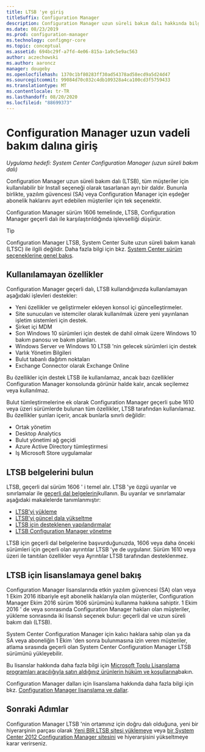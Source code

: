 ```yaml
---
title: LTSB 'ye giriş
titleSuffix: Configuration Manager
description: Configuration Manager uzun süreli bakım dalı hakkında bilgi edinin.
ms.date: 08/23/2019
ms.prod: configuration-manager
ms.technology: configmgr-core
ms.topic: conceptual
ms.assetid: 694bc29f-a7fd-4e06-815a-1a9c5e9ac563
author: aczechowski
ms.author: aaroncz
manager: dougeby
ms.openlocfilehash: 1370c1bf80283ff30ad54378ad58ecd9a5d24d47
ms.sourcegitcommit: 99084d70c032c4db109328a4ca100cd3f5759433
ms.translationtype: MT
ms.contentlocale: tr-TR
ms.lasthandoff: 08/20/2020
ms.locfileid: "88699373"
---
```

# <a name="introduction-to-the-long-term-servicing-branch-of-configuration-manager"></a>Configuration Manager uzun vadeli bakım dalına giriş

*Uygulama hedefi: System Center Configuration Manager (uzun süreli bakım dalı)*

Configuration Manager uzun süreli bakım dalı (LTSB), tüm müşteriler için kullanılabilir bir Install seçeneği olarak tasarlanan ayrı bir daldır. Bununla birlikte, yazılım güvencesi (SA) veya Configuration Manager için eşdeğer abonelik haklarını ayırt edebilen müşteriler için tek seçenektir.

Configuration Manager sürüm 1606 temelinde, LTSB, Configuration Manager geçerli dalı ile karşılaştırıldığında işlevselliği düşürür.

> [!TIP]   
> Configuration Manager LTSB, System Center Suite uzun süreli bakım kanalı (LTSC) ile ilgili değildir. Daha fazla bilgi için bkz. [System Center sürüm seçeneklerine genel bakış](/system-center/ltsc-and-sac-overview).

## <a name="features-that-arent-available"></a>Kullanılamayan özellikler

Configuration Manager geçerli dalı, LTSB kullandığınızda kullanılamayan aşağıdaki işlevleri destekler:

- Yeni özellikler ve geliştirmeler ekleyen konsol içi güncelleştirmeler.
- Site sunucuları ve istemciler olarak kullanılmak üzere yeni yayınlanan işletim sistemleri için destek.
- Şirket içi MDM
- Son Windows 10 sürümleri için destek de dahil olmak üzere Windows 10 bakım panosu ve bakım planları.  
- Windows Server ve Windows 10 LTSB 'nin gelecek sürümleri için destek
- Varlık Yönetim Bilgileri
- Bulut tabanlı dağıtım noktaları
- Exchange Connector olarak Exchange Online    

Bu özellikler için destek LTSB ile kullanılamaz, ancak bazı özellikler Configuration Manager konsolunda görünür halde kalır, ancak seçilemez veya kullanılmaz.

Bulut tümleştirmelerine ek olarak Configuration Manager geçerli şube 1610 veya üzeri sürümlerde bulunan tüm özellikler, LTSB tarafından kullanılamaz. Bu özellikler şunları içerir, ancak bunlarla sınırlı değildir:<!--SCCMDocs#1823-->

- Ortak yönetim
- Desktop Analytics
- Bulut yönetimi ağ geçidi
- Azure Active Directory tümleştirmesi
- Iş Microsoft Store uygulamalar

## <a name="find-ltsb-documentation"></a>LTSB belgelerini bulun

LTSB, geçerli dal sürüm 1606 ' i temel alır. LTSB 'ye özgü uyarılar ve sınırlamalar ile [geçerli dal belgelerini](../../index.yml)kullanın. Bu uyarılar ve sınırlamalar aşağıdaki makalelerde tanımlanmıştır:

- [LTSB’yi yükleme](install-the-ltsb.md)
- [LTSB’yi güncel dala yükseltme](convert-to-current-branch.md)
- [LTSB için desteklenen yapılandırmalar](supported-configurations-for-ltsb.md)
- [LTSB Configuration Manager yönetme](manage-the-ltsb.md)

LTSB için geçerli dal belgelerine başvurduğunuzda, 1606 veya daha önceki sürümleri için geçerli olan ayrıntılar LTSB 'ye de uygulanır. Sürüm 1610 veya üzeri ile tanıtılan özellikler veya Ayrıntılar LTSB tarafından desteklenmez.

## <a name="licensing-overview-for-the-ltsb"></a>LTSB için lisanslamaya genel bakış   

Configuration Manager lisanslarında etkin yazılım güvencesi (SA) olan veya 1 Ekim 2016 itibariyle eşit abonelik haklarıyla olan müşteriler, Configuration Manager Ekim 2016 sürüm 1606 sürümünü kullanma hakkına sahiptir. 1 Ekim 2016 ' de veya sonrasında Configuration Manager hakları olan müşteriler, yükleme sonrasında iki lisanslı seçenek bulur: geçerli dal ve uzun süreli bakım dalı (LTSB).

System Center Configuration Manager için kalıcı haklara sahip olan ya da SA veya aboneliğin 1 Ekim 'den sonra bulunmasına izin veren müşteriler, atlama sırasında geçerli olan System Center Configuration Manager LTSB sürümünü yükleyebilir.

Bu lisanslar hakkında daha fazla bilgi için [Microsoft Toplu Lisanslama programları aracılığıyla satın aldığınız ürünlerin hüküm ve koşullarına](https://www.microsoftvolumelicensing.com/DocumentSearch.aspx?mode=1)bakın.

Configuration Manager dalları için lisanslama hakkında daha fazla bilgi için bkz. [Configuration Manager lisanslama ve dallar](learn-more-editions.md).

## <a name="next-steps"></a>Sonraki Adımlar

Configuration Manager LTSB 'nin ortamınız için doğru dalı olduğuna, yeni bir hiyerarşinin parçası olarak [Yeni BIR LTSB sitesi yüklemeye](install-the-ltsb.md#install-a-new-site) veya [bir System Center 2012 Configuration Manager sitesini](install-the-ltsb.md#upgrade-from-system-center-2012-configuration-manager) ve hiyerarşisini yükseltmeye karar verirseniz.